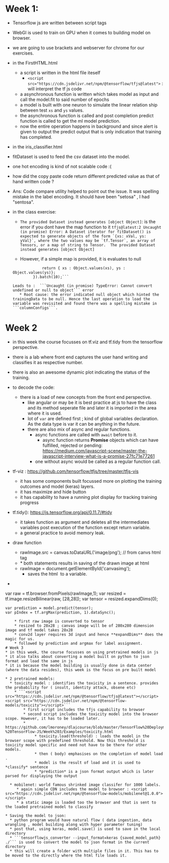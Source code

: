 # Week 1:
* Tensorflow js are written between script tags
* WebGl is used to train on GPU when it comes to building model on browser.
* we are going to use brackets and webserver for chrome for our exercises.
* in the FirstHTML.html
  * a script is written in the html file iteself
    * ```<script src="https://cdn.jsdelivr.net/npm/@tensorflow/tfjs@latest">``` : will interpret the tf js code
  * a asynchronous function is written which takes model as input and call the model.fit to said number of epochs
  * a model is built with one neuron to simulate the linear relation ship between test ```xs``` and ```ys``` values.
  * the asynchronous function is called and post completion predict function is called to get the ml model prediction.
  * now the entire operation happens in background and since alert is given to output the predict output that is only indication that training has completed.
  
* in the iris_classifier.html
 * fitDataset is used to feed the csv dataset into the model.
 * one hot encoding is kind of not scalable code :(
 * how did the copy paste code return different predicted value as that of hand written code ? 
  * Ans: Code compare utility helped to point out the issue. It was spelling mistake in the label encoding. It should have been "setosa" , I had "sentosa".
  
* in the class exercise:
  * ```The provided Dataset instead generates [object Object]```: is the error if you dont have the map function to it
    ```tfjs@latest:2 Uncaught (in promise) Error: A Dataset iterator for fitDataset() is expected to generate objects of the form `{xs: xVal, ys: yVal}`, where the two values may be `tf.Tensor`, an array of Tensors, or a map of string to Tensor.  The provided Dataset instead generates [object Object]```
    
  * However, if a simple map is provided, it is evaluates to null
   ```const convertedTrainingData = trainingData.map(({xs, ys}) => {
                return { xs : Object.values(xs), ys : Object.values(ys)};
            }).batch(10);```
            
   Leads to :  ```Uncaught (in promise) TypeError: Cannot convert undefined or null to object``` error
      * Root cause: the error indicated null object which hinted the trainingData to be null. Hence the last operation to load the variable was revisited and found there was a spelling mistake in ```columnConfigs```.

# Week 2
* in this week the course focusses on tf.viz and tf.tidy from the tensorflow perspective.
* there is a lab where front end captures the user hand writing and classifies it as respective number.
* there is also an awesome dynamic plot indicating the status of the training.
* to decode the code:
  * there is a load of new concepts from the front end perspective.
    * like angular or may be it is best practice at js to have the class and its method seperate file and later it is imported in the area where it is used.
    * lot of ```var``` are defined first ; kind of global variables declaration. As the data type is var it can be anything in the future.
    * there are also mix of async and regular functions.
      * async functions are called with ```await``` before to it.
         * async function returns **Promise** objects which can have fulfilled, rejected or pending: https://medium.com/javascript-scene/master-the-javascript-interview-what-is-a-promise-27fc71e77261
      * one without async would be called as a regular function call.
* tf-viz : https://github.com/tensorflow/tfjs/tree/master/tfjs-vis
   * it has some components built focussed more on plotting the training outcomes and model (keras) layers.
   * it has maximize and hide button
   * it has capability to have a running plot display for tracking training progress 
      
      
* tf.tidy(): https://js.tensorflow.org/api/0.11.7/#tidy
  * it takes function as argument and deletes all the intermediates variables post execution of the function except return variable.
  * a general practice to avoid memory leak.  
* draw function
  * rawImage.src = canvas.toDataURL('image/png');  // from canvs html tag
  * <img id="canvasimg" style="position:absolute;top:10%;left:52%;width=280;height=280;display:none;">
     * both statements results in saving of the drawn image at html
  * rawImage = document.getElementById('canvasimg');
     * saves the html <img> to a variable.
* ```
var raw = tf.browser.fromPixels(rawImage,1);
    var resized = tf.image.resizeBilinear(raw, [28,28]);
    var tensor = resized.expandDims(0);
    
    var prediction = model.predict(tensor);
    var pIndex = tf.argMax(prediction, 1).dataSync();
```
    * first raw image is converted to tensor
    * resized to 28x28 ; canvas image will be of 280x280 dimension image and tf model takes 28x28
    * conv2d layer requires 3d input and hence **expandDims** does the magic for us.
    * followed by prediction and argmax for label assignment.
# Week 3
* in this week, the course focusses on using pretrained models in js
* it also talks about converting a model built on python to json format and load the same in js
* it is because the model building is usually done in data center (where the data resides), this week is the focus on pre built model

* 2 pretrained models:
  * toxicity model : identifies the toxicity in a sentence. provides the probability for ( insult, identity attack, obsene etc)
    * ```<script src="https://cdn.jsdelivr.net/npm/@tensorflow/tfjs@latest"></script>
<script src="https://cdn.jsdelivr.net/npm/@tensorflow-models/toxicity"></script>```
        * first script includes the tfjs capability to browser
        * second script includes the toxicity model into the browser scope. However, it has to be loaded later.
        * https://github.com/lmoroney/dlaicourse/blob/master/TensorFlow%20Deployment/Course%201%20-%20TensorFlow-JS/Week%203/Examples/toxicity.html
             * toxicity.load(threshold) : loads the model in the browser scope with predefined threshold. Now this threshold is toxicity model specific and need not have to be there for other models.
             * then ( body) emphasises on the completion of model load .
             * model is the result of load and it is used to *classify* sentence
             * *prediction* is a json format output which is later parsed for displaying the output 
  
  * mobilenet: world famous shrinked image classifer for 1000 labels.
     * again simple CDN includes the model to browser : <script src="https://cdn.jsdelivr.net/npm/@tensorflow-models/mobilenet@1.0.0"> </script> 
     * a static image is loaded too the browser and that is sent to the loaded pretrained model to classify
     
* Saving the model to json:
  * python program would have natural flow ( data ingestion, data wrangling , model building along with hyper parameter tuning)
  * post that, using keras, model.save() is used to save in the local directory
  * ```tensorflowjs_converter --input_format=keras {saved_model_path} ./``` is used to convert the model to json format in the current directory
  * this will create a folder with multiple files in it. This has to be moved to the directly where the html file loads it.
